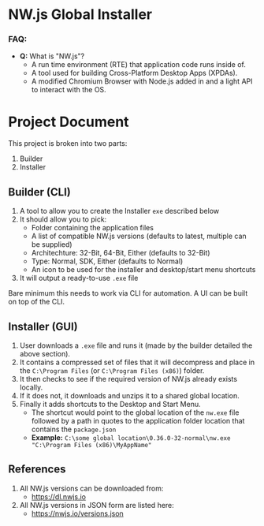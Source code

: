 # NW.js Global Installer


### **FAQ:**

* **Q:** What is "NW.js"?
  * A run time environment (RTE) that application code runs inside of.
  * A tool used for building Cross-Platform Desktop Apps (XPDAs).
  * A modified Chromium Browser with Node.js added in and a light API to interact with the OS.


# Project Document


This project is broken into two parts:

1. Builder
1. Installer


## Builder (CLI)

1. A tool to allow you to create the Installer `exe` described below
1. It should allow you to pick:
   * Folder containing the application files
   * A list of compatible NW.js versions (defaults to latest, multiple can be supplied)
   * Architechture: 32-Bit, 64-Bit, Either (defaults to 32-Bit)
   * Type: Normal, SDK, Either (defaults to Normal)
   * An icon to be used for the installer and desktop/start menu shortcuts
1. It will output a ready-to-use `.exe` file

Bare minimum this needs to work via CLI for automation. A UI can be built on top of the CLI.


## Installer (GUI)

1. User downloads a `.exe` file and runs it (made by the builder detailed the above section).
1. It contains a compressed set of files that it will decompress and place in the `C:\Program Files` (or `C:\Program Files (x86)`) folder.
1. It then checks to see if the required version of NW.js already exists locally.
1. If it does not, it downloads and unzips it to a shared global location.
1. Finally it adds shortcuts to the Desktop and Start Menu.
   * The shortcut would point to the global location of the `nw.exe` file followed by a path in quotes to the application folder location that contains the `package.json`
   * **Example:** `C:\some global location\0.36.0-32-normal\nw.exe "C:\Program Files (x86)\MyAppName"`


## References

1. All NW.js versions can be downloaded from:
   * https://dl.nwjs.io
1. All NW.js versions in JSON form are listed here:
   * https://nwjs.io/versions.json

